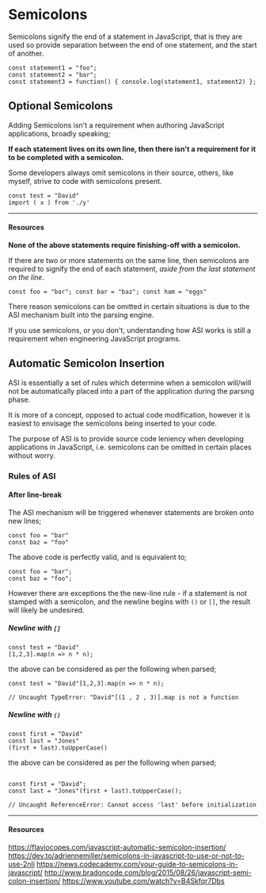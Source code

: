 # Semicolons

Semicolons signify the end of a statement in JavaScript, that is they are used so provide separation between the end of one statement, and the start of another.

```
const statement1 = "foo";
const statement2 = "bar";
const statement3 = function() { console.log(statement1, statement2) };
```

## Optional Semicolons

Adding Semicolons isn't a requirement when authoring JavaScript applications, broadly speaking;

**If each statement lives on its own line, then there isn't a requirement for it to be completed with a semicolon.**

Some developers always omit semicolons in their source, others, like myself, strive to code with semicolons present.

```
const test = "David"
import ( x ) from './y'
```

---
#### Resources

**None of the above statements require finishing-off with a semicolon.**

If there are two or more statements on the same line, then semicolons are required to signify the end of each statement, _aside from the last statement on the line_.

```
const foo = "bar"; const bar = "baz"; const ham = "eggs"
```

There reason semicolons can be omitted in certain situations is due to the ASI mechanism built into the parsing engine.

If you use semicolons, or you don't, understanding how ASI works is still a requirement when engineering JavaScript programs.

## Automatic Semicolon Insertion

ASI is essentially a set of rules which determine when a semicolon will/will not be automatically placed into a part of the application during the parsing phase.

It is more of a concept, opposed to actual code modification, however it is easiest to envisage the semicolons being inserted to your code.

The purpose of ASI is to provide source code leniency when developing applications in JavaScript, i.e. semicolons can be omitted in certain places without worry.

### Rules of ASI

#### After line-break

The ASI mechanism will be triggered whenever statements are broken onto new lines;

```
const foo = "bar"
const baz = "foo"
```

The above code is perfectly valid, and is equivalent to;

```
const foo = "bar";
const baz = "foo";
```

However there are exceptions the the new-line rule - if a statement is not stamped with a semicolon, and the newline begins with `()` or `[]`, the result will likely be undesired.

##### Newline with `[]`

```
const test = "David"
[1,2,3].map(n => n * n);
```

the above can be considered as per the following when parsed;

```
const test = "David"[1,2,3].map(n => n * n);

// Uncaught TypeError: "David"[(1 , 2 , 3)].map is not a function
```

##### Newline with `()`

```
const first = "David"
const last = "Jones"
(first + last).toUpperCase()
```

the above can be considered as per the following when parsed;

```

const first = "David";
const last = "Jones"(first + last).toUpperCase();

// Uncaught ReferenceError: Cannot access 'last' before initialization
```

<!-- #### End of program/file

#### NOT after closing `}`

#### Before closing `}` -->

---

#### **Resources**

https://flaviocopes.com/javascript-automatic-semicolon-insertion/
https://dev.to/adriennemiller/semicolons-in-javascript-to-use-or-not-to-use-2nli
https://news.codecademy.com/your-guide-to-semicolons-in-javascript/
http://www.bradoncode.com/blog/2015/08/26/javascript-semi-colon-insertion/
https://www.youtube.com/watch?v=B4Skfqr7Dbs
